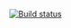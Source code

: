 [![Build status](https://ci.appveyor.com/api/projects/status/c8acbsgvwxr4w0ai?svg=true)](https://ci.appveyor.com/project/umniknik/test-ci-3-task-mocking)
